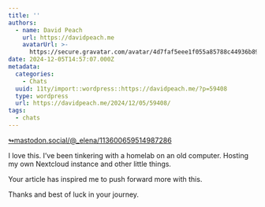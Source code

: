 ```yaml
---
title: ''
authors:
  - name: David Peach
    url: https://davidpeach.me
    avatarUrl: >-
      https://secure.gravatar.com/avatar/4d7faf5eee1f055a85788c44936b8995eaab6dfb004e7854ec747ccb272e91ee?s=96&d=mm&r=g
date: 2024-12-05T14:57:07.000Z
metadata:
  categories:
    - Chats
  uuid: 11ty/import::wordpress::https://davidpeach.me/?p=59408
  type: wordpress
  url: https://davidpeach.me/2024/12/05/59408/
tags:
  - chats
---
```

[↬mastodon.social/@\_elena/113600659514987286](https://mastodon.social/@_elena/113600659514987286 "This post is a response to the referenced content.")

I love this. I’ve been tinkering with a homelab on an old computer. Hosting my own Nextcloud instance and other little things.

Your article has inspired me to push forward more with this.

Thanks and best of luck in your journey.